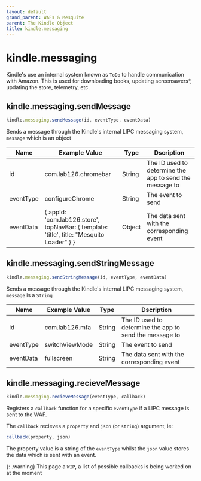 ```yaml
---
layout: default
grand_parent: WAFs & Mesquite
parent: The Kindle Object
title: kindle.messaging
---
```


# kindle.messaging
Kindle's use an internal system known as `ToDo` to handle communication with Amazon. This is used for downloading books, updating screensavers*, updating the store, telemetry, etc.

## kindle.messaging.sendMessage
~~~js
kindle.messaging.sendMessage(id, eventType, eventData)
~~~

Sends a message through the Kindle's internal LIPC messaging system, `message` which is an object

| Name        | Example Value                                                                                                         | Type   | Dscription                                              |
|-------------|-----------------------------------------------------------------------------------------------------------------------|--------|---------------------------------------------------------|
| id          | com.lab126.chromebar                                                                                                  | String | The ID used to determine the app to send the message to |
| eventType   | configureChrome                                                                                                       | String | The event to send                                       |
| eventData   | {     appId: 'com.lab126.store',     topNavBar: {         template: 'title',         title: "Mesquito Loader"     } } | Object | The data sent with the corresponding event              |

## kindle.messaging.sendStringMessage
~~~js
kindle.messaging.sendStringMessage(id, eventType, eventData)
~~~

Sends a message through the Kindle's internal LIPC messaging system, `message` is a `String`

| Name      | Example Value  | Type   | Dscription                                              |
|-----------|----------------|--------|---------------------------------------------------------|
| id        | com.lab126.mfa | String | The ID used to determine the app to send the message to |
| eventType | switchViewMode | String | The event to send                                       |
| eventData | fullscreen     | String | The data sent with the corresponding event              |

## kindle.messaging.recieveMessage
~~~js
kindle.messaging.recieveMessage(eventType, callback)
~~~
Registers a `callback` function for a specific `eventType` if a LIPC message is sent to the WAF.

The `callback` recieves a `property` and `json` (or `string`) argument, ie:
~~~js
callback(property, json)
~~~
The property value is a string of the `eventType` whilst the `json` value stores the data which is sent with an event.

{: .warning}
This page a `WIP`, a list of possible callbacks is being worked on at the moment